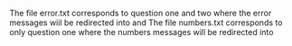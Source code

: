 The file error.txt corresponds to question one and two where the  error messages wiil be redirected into and The file numbers.txt corresponds to only question one  where the numbers messages will be redirected into
